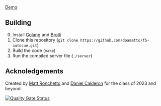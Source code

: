 [Demo](https://f5-prompter.maatt.fr)

## Building
0. Install [Golang](https://golang.org/dl) and [Brotli](https://github.com/google/brotli)
1. Clone this repository (`git clone https://github.com/doamatto/f5-autocue.git`)
2. Build the code (`make`)
3. Run the compiled server file (`./server`)

## Acknoledgements
Created by [Matt Ronchetto](https://maatt.fr) and [Daniel Calderon](https://daniel.cafe) for the class of 2023 and beyond.

[![Quality Gate Status](https://sonarcloud.io/api/project_badges/measure?project=f5-autocue&metric=alert_status)](https://sonarcloud.io/summary/new_code?id=f5-autocue)
